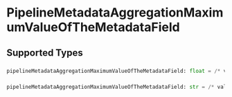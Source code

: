 # PipelineMetadataAggregationMaximumValueOfTheMetadataField


## Supported Types

### 

```python
pipelineMetadataAggregationMaximumValueOfTheMetadataField: float = /* values here */
```

### 

```python
pipelineMetadataAggregationMaximumValueOfTheMetadataField: str = /* values here */
```

